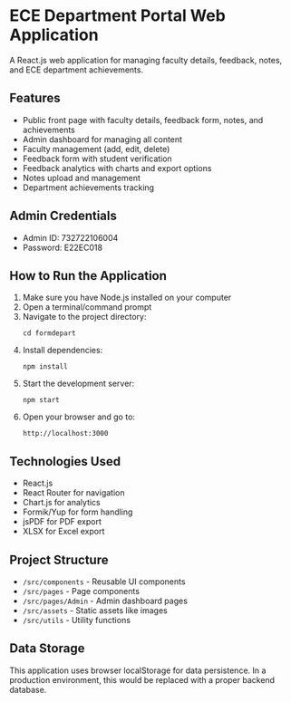 # ECE Department Portal Web Application

A React.js web application for managing faculty details, feedback, notes, and ECE department achievements.

## Features

- Public front page with faculty details, feedback form, notes, and achievements
- Admin dashboard for managing all content
- Faculty management (add, edit, delete)
- Feedback form with student verification
- Feedback analytics with charts and export options
- Notes upload and management
- Department achievements tracking

## Admin Credentials

- Admin ID: 732722106004
- Password: E22EC018

## How to Run the Application

1. Make sure you have Node.js installed on your computer
2. Open a terminal/command prompt
3. Navigate to the project directory:
   ```
   cd formdepart
   ```
4. Install dependencies:
   ```
   npm install
   ```
5. Start the development server:
   ```
   npm start
   ```
6. Open your browser and go to:
   ```
   http://localhost:3000
   ```

## Technologies Used

- React.js
- React Router for navigation
- Chart.js for analytics
- Formik/Yup for form handling
- jsPDF for PDF export
- XLSX for Excel export

## Project Structure

- `/src/components` - Reusable UI components
- `/src/pages` - Page components
- `/src/pages/Admin` - Admin dashboard pages
- `/src/assets` - Static assets like images
- `/src/utils` - Utility functions

## Data Storage

This application uses browser localStorage for data persistence. In a production environment, this would be replaced with a proper backend database.